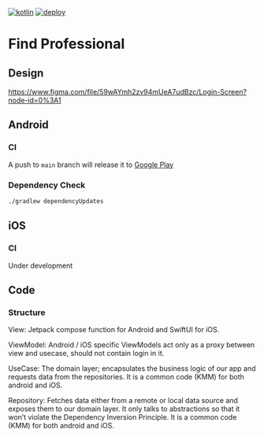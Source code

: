 [![kotlin](https://img.shields.io/badge/kotlin-1.8.21-blue.svg?logo=kotlin&style=for-the-badge)](http://kotlinlang.org)
[![deploy](https://img.shields.io/github/actions/workflow/status/hulkdx/findprofessional-frontend-mobile/push.yml?style=for-the-badge)](https://github.com/hulkdx/findprofessional-frontend-mobile/actions/workflows/push.yml)

# Find Professional

## Design
https://www.figma.com/file/59wAYmh2zv94mUeA7udBzc/Login-Screen?node-id=0%3A1

## Android

### CI
A push to `main` branch will release it to [Google Play](https://play.google.com/store/apps/details?id=com.hulkdx.findprofessional)

### Dependency Check
```sh
./gradlew dependencyUpdates
```

## iOS

### CI
Under development

## Code

### Structure

View: Jetpack compose function for Android and SwiftUI for iOS.

ViewModel: Android / iOS specific ViewModels act only as a proxy between view and usecase, should not contain login in it.

UseCase: The domain layer; encapsulates the business logic of our app and requests data from the repositories. It is a common code (KMM) for both android and iOS.

Repository: Fetches data either from a remote or local data source and exposes them to our domain layer. It only talks to abstractions so that it won’t violate the Dependency Inversion Principle. It is a common code (KMM) for both android and iOS.

